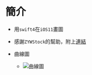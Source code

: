 #  簡介
* 用`swift4`在`iOS11`畫圖
* 感謝`ZYWStock`的幫助，附上[連結](https://github.com/zyw113/ZYWStock)

* 曲線圖
    * ![曲線圖](./screenCapture/polyLineChart.gif)
